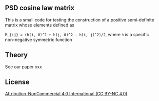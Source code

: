 ## PSD cosine law matrix
This is a small code for testing the construction of a positive semi-definite matrix whose elements defined as 

`M_{ij} = (h(i, 0)^2 + h(j, 0)^2 - h(i, j)^2)/2`, where `h` is a specific non-negative symmetric function 

## Theory
See our paper xxx

## License
[Attribution-NonCommercial 4.0 International (CC BY-NC 4.0)](https://creativecommons.org/licenses/by-nc/4.0/)
